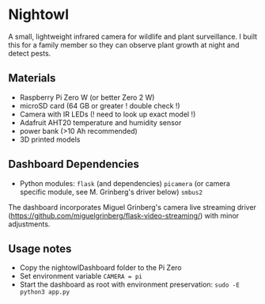 # Nightowl

A small, lightweight infrared camera for wildlife and plant surveillance.
I built this for a family member so they can observe plant growth at night and detect pests.

## Materials

 - Raspberry Pi Zero W (or better Zero 2 W)
 - microSD card (64 GB or greater ! double check !)
 - Camera with IR LEDs (! need to look up exact model !)
 - Adafruit AHT20 temperature and humidity sensor
 - power bank (>10 Ah recommended)
 - 3D printed models

## Dashboard Dependencies
 - Python modules: ```flask``` (and dependencies) ```picamera``` (or camera specific module, see M. Grinberg's driver below) ```smbus2```


The dashboard incorporates Miguel Grinberg's camera live streaming driver (https://github.com/miguelgrinberg/flask-video-streaming/) with minor adjustments.



## Usage notes
- Copy the nightowlDashboard folder to the Pi Zero
- Set environment variable ```CAMERA = pi```
- Start the dashboard as root with environment preservation: ```sudo -E python3 app.py```
